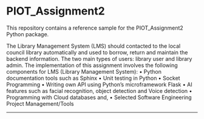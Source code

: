 # PIOT_Assignment2
This repository contains a reference sample for the PIOT_Assignment2 Python package.

The Library Management System (LMS)  should contacted to the local council library automatically and used to borrow, return and maintain the backend information. The two main types of users: library user and library admin.
The implementation of this assignment involves the following components for LMS (Library Management System):
• Python documentation tools such as Sphinx
• Unit testing in Python
• Socket Programming
• Writing own API using Python’s microframework Flask
• AI features such as facial recognition, object detection and Voice detection
• Programming with Cloud databases and,
• Selected Software Engineering Project Management/Tools
_________________________________________________________________________________________________________________________________________
